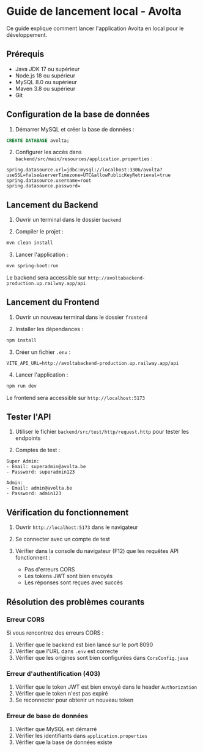 # Guide de lancement local - Avolta

Ce guide explique comment lancer l'application Avolta en local pour le développement.

## Prérequis

- Java JDK 17 ou supérieur
- Node.js 18 ou supérieur
- MySQL 8.0 ou supérieur
- Maven 3.8 ou supérieur
- Git

## Configuration de la base de données

1. Démarrer MySQL et créer la base de données :

```sql
CREATE DATABASE avolta;
```

2. Configurer les accès dans `backend/src/main/resources/application.properties` :

```properties
spring.datasource.url=jdbc:mysql://localhost:3306/avolta?useSSL=false&serverTimezone=UTC&allowPublicKeyRetrieval=true
spring.datasource.username=root
spring.datasource.password=
```

## Lancement du Backend

1. Ouvrir un terminal dans le dossier `backend`

2. Compiler le projet :
```bash
mvn clean install
```

3. Lancer l'application :
```bash
mvn spring-boot:run
```

Le backend sera accessible sur `http://avoltabackend-production.up.railway.app/api`

## Lancement du Frontend

1. Ouvrir un nouveau terminal dans le dossier `frontend`

2. Installer les dépendances :
```bash
npm install
```

3. Créer un fichier `.env` :
```
VITE_API_URL=http://avoltabackend-production.up.railway.app/api
```

4. Lancer l'application :
```bash
npm run dev
```

Le frontend sera accessible sur `http://localhost:5173`

## Tester l'API

1. Utiliser le fichier `backend/src/test/http/request.http` pour tester les endpoints

2. Comptes de test :
```
Super Admin:
- Email: superadmin@avolta.be
- Password: superadmin123

Admin:
- Email: admin@avolta.be
- Password: admin123
```

## Vérification du fonctionnement

1. Ouvrir `http://localhost:5173` dans le navigateur

2. Se connecter avec un compte de test

3. Vérifier dans la console du navigateur (F12) que les requêtes API fonctionnent :
   - Pas d'erreurs CORS
   - Les tokens JWT sont bien envoyés
   - Les réponses sont reçues avec succès

## Résolution des problèmes courants

### Erreur CORS

Si vous rencontrez des erreurs CORS :

1. Vérifier que le backend est bien lancé sur le port 8090
2. Vérifier que l'URL dans `.env` est correcte
3. Vérifier que les origines sont bien configurées dans `CorsConfig.java`

### Erreur d'authentification (403)

1. Vérifier que le token JWT est bien envoyé dans le header `Authorization`
2. Vérifier que le token n'est pas expiré
3. Se reconnecter pour obtenir un nouveau token

### Erreur de base de données

1. Vérifier que MySQL est démarré
2. Vérifier les identifiants dans `application.properties`
3. Vérifier que la base de données existe